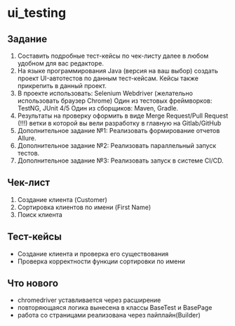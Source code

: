 # ui_testing

## Задание
1. Составить подробные тест-кейсы по чек-листу далее в любом удобном для вас редакторе.
2. На языке программирования Java (версия на ваш выбор) создать проект UI-автотестов по
данным тест-кейсам. Кейсы также прикрепить в данный проект.
3. В проекте использовать:
Selenium Webdriver (желательно использовать браузер Chrome)
Один из тестовых фреймворков: TestNG, JUnit 4/5
Один из сборщиков: Maven, Gradle.
4. Результаты на проверку оформить в виде Merge Request/Pull Request (!!!) ветки в которой
вы вели разработку в главную на Gitlab/GitHub
5. Дополнительное задание №1: Реализовать формирование отчетов Allure.
6. Дополнительное задание №2: Реализовать параллельный запуск тестов.
7. Дополнительное задание №3: Реализовать запуск в системе CI/CD.

## Чек-лист
1. Создание клиента (Customer)
2. Сортировка клиентов по имени (First Name)
3. Поиск клиента

## Тест-кейсы
- Создание клиента и проверка его существования
- Проверка корректности функции сортировки по имени

## Что нового
- chromedriver уставливается через расширение
- повторяющаяся логика вынесена в классы BaseTest и BasePage
- работа со страницами реализована через пайплайн(Builder)

